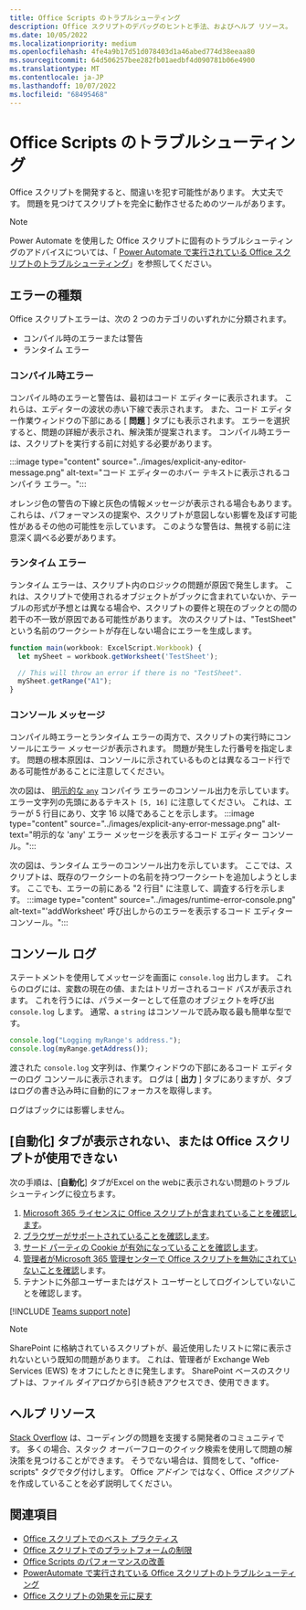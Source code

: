 ```yaml
---
title: Office Scripts のトラブルシューティング
description: Office スクリプトのデバッグのヒントと手法、およびヘルプ リソース。
ms.date: 10/05/2022
ms.localizationpriority: medium
ms.openlocfilehash: 4fe4a9b17d51d078403d1a46abed774d38eeaa80
ms.sourcegitcommit: 64d506257bee282fb01aedbf4d090781b06e4900
ms.translationtype: MT
ms.contentlocale: ja-JP
ms.lasthandoff: 10/07/2022
ms.locfileid: "68495468"
---
```

# <a name="troubleshoot-office-scripts"></a>Office Scripts のトラブルシューティング

Office スクリプトを開発すると、間違いを犯す可能性があります。 大丈夫です。 問題を見つけてスクリプトを完全に動作させるためのツールがあります。

> [!NOTE]
> Power Automate を使用した Office スクリプトに固有のトラブルシューティングのアドバイスについては、「 [Power Automate で実行されている Office スクリプトのトラブルシューティング](power-automate-troubleshooting.md)」を参照してください。

## <a name="types-of-errors"></a>エラーの種類

Office スクリプトエラーは、次の 2 つのカテゴリのいずれかに分類されます。

* コンパイル時のエラーまたは警告
* ランタイム エラー

### <a name="compile-time-errors"></a>コンパイル時エラー

コンパイル時のエラーと警告は、最初はコード エディターに表示されます。 これらは、エディターの波状の赤い下線で表示されます。 また、コード エディター作業ウィンドウの下部にある [ **問題** ] タブにも表示されます。 エラーを選択すると、問題の詳細が表示され、解決策が提案されます。 コンパイル時エラーは、スクリプトを実行する前に対処する必要があります。

:::image type="content" source="../images/explicit-any-editor-message.png" alt-text="コード エディターのホバー テキストに表示されるコンパイラ エラー。":::

オレンジ色の警告の下線と灰色の情報メッセージが表示される場合もあります。 これらは、パフォーマンスの提案や、スクリプトが意図しない影響を及ぼす可能性があるその他の可能性を示しています。 このような警告は、無視する前に注意深く調べる必要があります。

### <a name="runtime-errors"></a>ランタイム エラー

ランタイム エラーは、スクリプト内のロジックの問題が原因で発生します。 これは、スクリプトで使用されるオブジェクトがブックに含まれていないか、テーブルの形式が予想とは異なる場合や、スクリプトの要件と現在のブックとの間の若干の不一致が原因である可能性があります。 次のスクリプトは、"TestSheet" という名前のワークシートが存在しない場合にエラーを生成します。

```TypeScript
function main(workbook: ExcelScript.Workbook) {
  let mySheet = workbook.getWorksheet('TestSheet');

  // This will throw an error if there is no "TestSheet".
  mySheet.getRange("A1");
}
```

### <a name="console-messages"></a>コンソール メッセージ

コンパイル時エラーとランタイム エラーの両方で、スクリプトの実行時にコンソールにエラー メッセージが表示されます。 問題が発生した行番号を指定します。 問題の根本原因は、コンソールに示されているものとは異なるコード行である可能性があることに注意してください。

次の図は、 [明示的な `any`](../develop/typescript-restrictions.md) コンパイラ エラーのコンソール出力を示しています。 エラー文字列の先頭にあるテキスト `[5, 16]` に注意してください。 これは、エラーが 5 行目にあり、文字 16 以降であることを示します。
:::image type="content" source="../images/explicit-any-error-message.png" alt-text="明示的な 'any' エラー メッセージを表示するコード エディター コンソール。":::

次の図は、ランタイム エラーのコンソール出力を示しています。 ここでは、スクリプトは、既存のワークシートの名前を持つワークシートを追加しようとします。 ここでも、エラーの前にある "2 行目" に注意して、調査する行を示します。
:::image type="content" source="../images/runtime-error-console.png" alt-text="'addWorksheet' 呼び出しからのエラーを表示するコード エディター コンソール。":::

## <a name="console-logs"></a>コンソール ログ

ステートメントを使用してメッセージを画面に `console.log` 出力します。 これらのログには、変数の現在の値、またはトリガーされるコード パスが表示されます。 これを行うには、パラメーターとして任意のオブジェクトを呼び出 `console.log` します。 通常、a `string` はコンソールで読み取る最も簡単な型です。

```TypeScript
console.log("Logging myRange's address.");
console.log(myRange.getAddress());
```

渡された `console.log` 文字列は、作業ウィンドウの下部にあるコード エディターのログ コンソールに表示されます。 ログは [ **出力** ] タブにありますが、タブはログの書き込み時に自動的にフォーカスを取得します。

ログはブックには影響しません。

## <a name="automate-tab-not-appearing-or-office-scripts-unavailable"></a>[自動化] タブが表示されない、または Office スクリプトが使用できない

次の手順は、[**自動化**] タブがExcel on the webに表示されない問題のトラブルシューティングに役立ちます。

1. [Microsoft 365 ライセンスに Office スクリプトが含まれていることを確認します](../overview/excel.md#requirements)。
1. [ブラウザーがサポートされていることを確認します](platform-limits.md#browser-support)。
1. [サード パーティの Cookie が有効になっていることを確認します](platform-limits.md#third-party-cookies)。
1. [管理者がMicrosoft 365 管理センターで Office スクリプトを無効にされていないことを確認](/microsoft-365/admin/manage/manage-office-scripts-settings)します。
1. テナントに外部ユーザーまたはゲスト ユーザーとしてログインしていないことを確認します。

[!INCLUDE [Teams support note](../includes/teams-support-note.md)]

> [!NOTE]
> SharePoint に格納されているスクリプトが、最近使用したリストに常に表示されないという既知の問題があります。 これは、管理者が Exchange Web Services (EWS) をオフにしたときに発生します。 SharePoint ベースのスクリプトは、ファイル ダイアログから引き続きアクセスでき、使用できます。

## <a name="help-resources"></a>ヘルプ リソース

[Stack Overflow](https://stackoverflow.com/questions/tagged/office-scripts) は、コーディングの問題を支援する開発者のコミュニティです。 多くの場合、スタック オーバーフローのクイック検索を使用して問題の解決策を見つけることができます。 そうでない場合は、質問をして、"office-scripts" タグでタグ付けします。 Office *アドイン* ではなく、Office *スクリプト* を作成していることを必ず説明してください。

## <a name="see-also"></a>関連項目

- [Office スクリプトでのベスト プラクティス](../develop/best-practices.md)
- [Office スクリプトでのプラットフォームの制限](platform-limits.md)
- [Office Scripts のパフォーマンスの改善](../develop/web-client-performance.md)
- [PowerAutomate で実行されている Office スクリプトのトラブルシューティング](power-automate-troubleshooting.md)
- [Office スクリプトの効果を元に戻す](undo.md)
